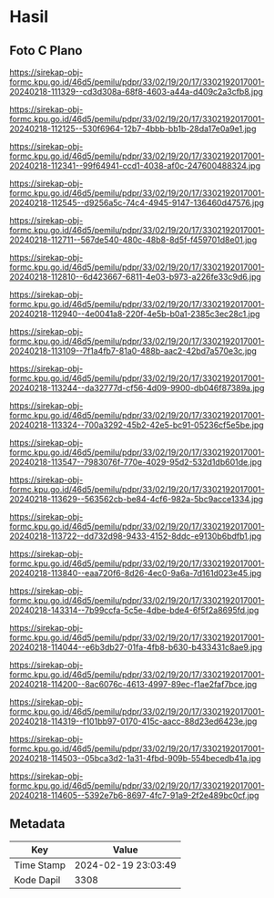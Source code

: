 # Hasil

## Foto C Plano

https://sirekap-obj-formc.kpu.go.id/46d5/pemilu/pdpr/33/02/19/20/17/3302192017001-20240218-111329--cd3d308a-68f8-4603-a44a-d409c2a3cfb8.jpg

https://sirekap-obj-formc.kpu.go.id/46d5/pemilu/pdpr/33/02/19/20/17/3302192017001-20240218-112125--530f6964-12b7-4bbb-bb1b-28da17e0a9e1.jpg

https://sirekap-obj-formc.kpu.go.id/46d5/pemilu/pdpr/33/02/19/20/17/3302192017001-20240218-112341--99f64941-ccd1-4038-af0c-247600488324.jpg

https://sirekap-obj-formc.kpu.go.id/46d5/pemilu/pdpr/33/02/19/20/17/3302192017001-20240218-112545--d9256a5c-74c4-4945-9147-136460d47576.jpg

https://sirekap-obj-formc.kpu.go.id/46d5/pemilu/pdpr/33/02/19/20/17/3302192017001-20240218-112711--567de540-480c-48b8-8d5f-f459701d8e01.jpg

https://sirekap-obj-formc.kpu.go.id/46d5/pemilu/pdpr/33/02/19/20/17/3302192017001-20240218-112810--6d423667-6811-4e03-b973-a226fe33c9d6.jpg

https://sirekap-obj-formc.kpu.go.id/46d5/pemilu/pdpr/33/02/19/20/17/3302192017001-20240218-112940--4e0041a8-220f-4e5b-b0a1-2385c3ec28c1.jpg

https://sirekap-obj-formc.kpu.go.id/46d5/pemilu/pdpr/33/02/19/20/17/3302192017001-20240218-113109--7f1a4fb7-81a0-488b-aac2-42bd7a570e3c.jpg

https://sirekap-obj-formc.kpu.go.id/46d5/pemilu/pdpr/33/02/19/20/17/3302192017001-20240218-113244--da32777d-cf56-4d09-9900-db046f87389a.jpg

https://sirekap-obj-formc.kpu.go.id/46d5/pemilu/pdpr/33/02/19/20/17/3302192017001-20240218-113324--700a3292-45b2-42e5-bc91-05236cf5e5be.jpg

https://sirekap-obj-formc.kpu.go.id/46d5/pemilu/pdpr/33/02/19/20/17/3302192017001-20240218-113547--7983076f-770e-4029-95d2-532d1db601de.jpg

https://sirekap-obj-formc.kpu.go.id/46d5/pemilu/pdpr/33/02/19/20/17/3302192017001-20240218-113629--563562cb-be84-4cf6-982a-5bc9acce1334.jpg

https://sirekap-obj-formc.kpu.go.id/46d5/pemilu/pdpr/33/02/19/20/17/3302192017001-20240218-113722--dd732d98-9433-4152-8ddc-e9130b6bdfb1.jpg

https://sirekap-obj-formc.kpu.go.id/46d5/pemilu/pdpr/33/02/19/20/17/3302192017001-20240218-113840--eaa720f6-8d26-4ec0-9a6a-7d161d023e45.jpg

https://sirekap-obj-formc.kpu.go.id/46d5/pemilu/pdpr/33/02/19/20/17/3302192017001-20240218-143314--7b99ccfa-5c5e-4dbe-bde4-6f5f2a8695fd.jpg

https://sirekap-obj-formc.kpu.go.id/46d5/pemilu/pdpr/33/02/19/20/17/3302192017001-20240218-114044--e6b3db27-01fa-4fb8-b630-b433431c8ae9.jpg

https://sirekap-obj-formc.kpu.go.id/46d5/pemilu/pdpr/33/02/19/20/17/3302192017001-20240218-114200--8ac6076c-4613-4997-89ec-f1ae2faf7bce.jpg

https://sirekap-obj-formc.kpu.go.id/46d5/pemilu/pdpr/33/02/19/20/17/3302192017001-20240218-114319--f101bb97-0170-415c-aacc-88d23ed6423e.jpg

https://sirekap-obj-formc.kpu.go.id/46d5/pemilu/pdpr/33/02/19/20/17/3302192017001-20240218-114503--05bca3d2-1a31-4fbd-909b-554becedb41a.jpg

https://sirekap-obj-formc.kpu.go.id/46d5/pemilu/pdpr/33/02/19/20/17/3302192017001-20240218-114605--5392e7b6-8697-4fc7-91a9-2f2e489bc0cf.jpg


## Metadata

| Key        | Value               |
| ---------- | ------------------- |
| Time Stamp | 2024-02-19 23:03:49 |
| Kode Dapil | 3308                |



